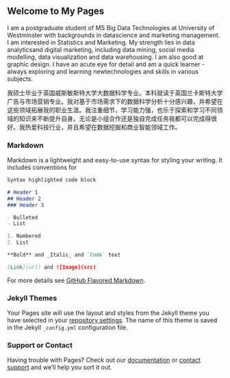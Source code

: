 ## Welcome to My Pages

I am a postgraduate student of MS Big Data Technologies at University of Westminster with backgrounds in datascience and marketing management. I am interested in Statistics and Marketing. My strength lies in data analyticsand digital marketing, including data mining, social media modelling, data visualization and data warehousing. I am also good at graphic design. I have an acute eye for detail and am a quick learner - always exploring and learning newtechnologies and skills in various subjects.

我硕士毕业于英国威斯敏斯特大学大数据科学专业。本科就读于英国兰卡斯特大学广告与市场营销专业。我对基于市场需求下的数据科学分析十分感兴趣，并希望在这些领域拓展我的职业生涯。我注重细节，学习能力强，也乐于探索和学习不同领域的知识来不断提升自身。无论是小组合作还是独自完成任务我都可以完成得很好。我热爱科技行业，并且希望在数据挖掘和商业智能领域工作。

### Markdown

Markdown is a lightweight and easy-to-use syntax for styling your writing. It includes conventions for

```markdown
Syntax highlighted code block

# Header 1
## Header 2
### Header 3

- Bulleted
- List

1. Numbered
2. List

**Bold** and _Italic_ and `Code` text

[Link](url) and ![Image](src)
```

For more details see [GitHub Flavored Markdown](https://guides.github.com/features/mastering-markdown/).

### Jekyll Themes

Your Pages site will use the layout and styles from the Jekyll theme you have selected in your [repository settings](https://github.com/ellelenlee/xinzhu.github.com/settings). The name of this theme is saved in the Jekyll `_config.yml` configuration file.

### Support or Contact

Having trouble with Pages? Check out our [documentation](https://help.github.com/categories/github-pages-basics/) or [contact support](https://github.com/contact) and we’ll help you sort it out.
